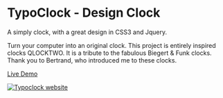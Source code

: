 TypoClock - Design Clock
==================================================

A simply clock, with a great design in CSS3 and Jquery.

Turn your computer into an original clock. This project is entirely inspired clocks QLOCKTWO. It is a tribute to the fabulous Biegert & Funk clocks. Thank you to Bertrand, who introduced me to these clocks.


[Live Demo](http://typoclock.nicolasverlhiac.fr/ "Live Demo")

[![Typoclock website](http://typoclock.nicolasverlhiac.fr/images/typoclock-facebook-cover.png "Typoclock website")](http://typoclock.nicolasverlhiac.fr)